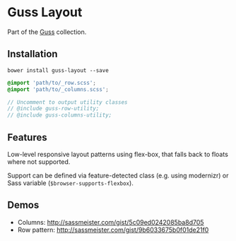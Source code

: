 # Guss Layout

Part of the [Guss](https://github.com/guardian/guss) collection.

## Installation

```
bower install guss-layout --save
```

```scss
@import 'path/to/_row.scss';
@import 'path/to/_columns.scss';

// Uncomment to output utility classes
// @include guss-row-utility;
// @include guss-columns-utility;
```

## Features

Low-level responsive layout patterns using flex-box, that falls back to floats where not supported.

Support can be defined via feature-detected class (e.g. using modernizr) or Sass variable (`$browser-supports-flexbox`).

## Demos

- Columns: http://sassmeister.com/gist/5c09ed0242085ba8d705
- Row pattern: http://sassmeister.com/gist/9b6033675b0f01de21f0
